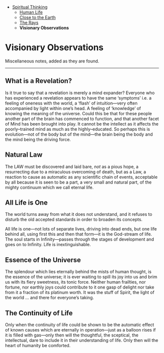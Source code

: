 - [Spiritual Thinking](../)
  - [Human Life](../human-life/)
  - [Close to the Earth](../close-to-the-earth/)
  - [The Rays](../the-rays/)
  - **Visionary Observations**

# Visionary Observations

Miscellaneous notes, added as they are found.

---

## What is a Revelation?

Is it true to say that a revelation is merely a mind expander? Everyone who has experienced a revelation appears to have the same ‘symptoms’ i.e. a feeling of oneness with the world, a ‘flash’ of intuition—very often accompanied by light within one’s head. A feeling of ‘knowledge’ of knowing the meaning of the universe. Could this be that for these people another part of the brain has commenced to function, and that another facet of Mind has been brought into play. It cannot be the intellect as it affects the poorly–trained mind as much as the highly–educated. So perhaps this is evolution—not of the body but of the mind—the brain being the body and the mind being the driving force.

## Natural Law

The LAW must be discovered and laid bare, *not* as a pious hope, a resurrecting due to a miraculous overcoming of death, but as a Law, a reaction to cause as automatic as any scientific chain of events, acceptable by all because it is seen to be a part, a very small and natural part, of the mighty continuum which we call eternal life.

## All Life is One

The world turns away from what it does not understand, and it refuses to disturb the old accepted standards in order to broaden its concepts.

All life is one—not lots of separate lives, driving into dead ends, but one life behind all, using first this and then that form—it is the God-stream of life. The soul starts in Infinity—passes through the stages of development and goes on to Infinity. Life is inextinguishable.

## Essence of the Universe

The splendour which lies eternally behind the mists of human thought, is the essence of the universe; it is ever waiting to spill its joy into us and brim us with its fiery sweetness, its tonic force. Neither human frailties, nor fortune, nor earthly joys could contribute to it one gasp of delight nor take from it a fraction of its platinum worth. It was the stuff of Spirit, the light of the world … and there for everyone’s taking.

## The Continuity of Life

Only when the continuity of life could be shown to be the automatic effect of known causes which are eternally in operation—just as a balloon rises if it is filled with gas—only then will the thoughtful, the sceptical, the intellectual, dare to include it in  their understanding of life. Only then will the heart of humanity be comforted.
